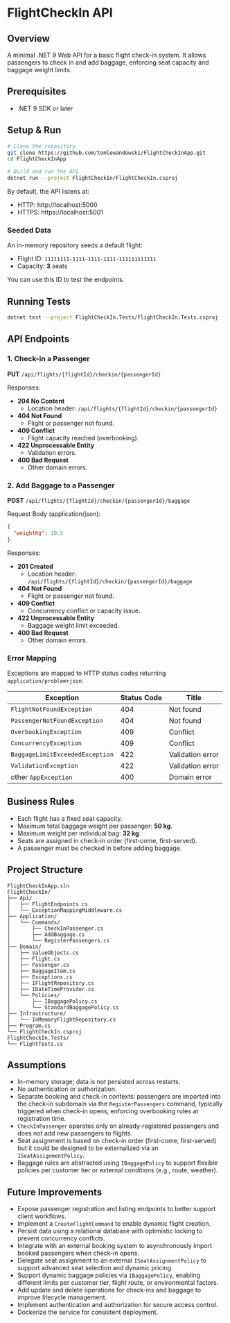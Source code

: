 # FlightCheckIn API

## Overview

A minimal .NET 9 Web API for a basic flight check-in system. It allows passengers to check in and add baggage, enforcing seat capacity and baggage weight limits.

## Prerequisites

- .NET 9 SDK or later

## Setup & Run

```bash
# Clone the repository
git clone https://github.com/tomlewandowski/FlightCheckInApp.git
cd FlightCheckInApp

# Build and run the API
dotnet run --project FlightCheckIn/FlightCheckIn.csproj
```

By default, the API listens at:

- HTTP: http://localhost:5000
- HTTPS: https://localhost:5001

### Seeded Data

An in-memory repository seeds a default flight:

- Flight ID: `11111111-1111-1111-1111-111111111111`
- Capacity: **3** seats

You can use this ID to test the endpoints.

## Running Tests

```bash
dotnet test --project FlightCheckIn.Tests/FlightCheckIn.Tests.csproj
```

## API Endpoints

### 1. Check-in a Passenger

**PUT** `/api/flights/{flightId}/checkin/{passengerId}`

Responses:

- **204 No Content**
  - Location header: `/api/flights/{flightId}/checkin/{passengerId}`
- **404 Not Found**
  - Flight or passenger not found.
- **409 Conflict**
  - Flight capacity reached (overbooking).
- **422 Unprocessable Entity**
  - Validation errors.
- **400 Bad Request**
  - Other domain errors.

### 2. Add Baggage to a Passenger

**POST** `/api/flights/{flightId}/checkin/{passengerId}/baggage`

Request Body (application/json):

```json
{
  "weightKg": 10.5
}
```

Responses:

- **201 Created**
  - Location header: `/api/flights/{flightId}/checkin/{passengerId}/baggage`
- **404 Not Found**
  - Flight or passenger not found.
- **409 Conflict**
  - Concurrency conflict or capacity issue.
- **422 Unprocessable Entity**
  - Baggage weight limit exceeded.
- **400 Bad Request**
  - Other domain errors.

### Error Mapping

Exceptions are mapped to HTTP status codes returning `application/problem+json`:

| Exception                       | Status Code | Title            |
| ------------------------------- | ----------- | ---------------- |
| `FlightNotFoundException`       | 404         | Not found        |
| `PassengerNotFoundException`    | 404         | Not found        |
| `OverbookingException`          | 409         | Conflict         |
| `ConcurrencyException`          | 409         | Conflict         |
| `BaggageLimitExceededException` | 422         | Validation error |
| `ValidationException`           | 422         | Validation error |
| other `AppException`            | 400         | Domain error     |

## Business Rules

- Each flight has a fixed seat capacity.
- Maximum total baggage weight per passenger: **50 kg**.
- Maximum weight per individual bag: **32 kg**.
- Seats are assigned in check-in order (first-come, first-served).
- A passenger must be checked in before adding baggage.

## Project Structure

```
FlightCheckInApp.sln
FlightCheckIn/
├── Api/
│   ├── FlightEndpoints.cs
│   └── ExceptionMappingMiddleware.cs
├── Application/
│   └── Commands/
│       ├── CheckInPassenger.cs
│       ├── AddBaggage.cs
│       └── RegisterPassengers.cs
├── Domain/
│   ├── ValueObjects.cs
│   ├── Flight.cs
│   ├── Passenger.cs
│   ├── BaggageItem.cs
│   ├── Exceptions.cs
│   ├── IFlightRepository.cs
│   ├── IDateTimeProvider.cs
│   └── Policies/
│       ├── IBaggagePolicy.cs
│       └── StandardBaggagePolicy.cs
├── Infrastructure/
│   └── InMemoryFlightRepository.cs
├── Program.cs
└── FlightCheckIn.csproj
FlightCheckIn.Tests/
└── FlightTests.cs
```

## Assumptions

- In-memory storage; data is not persisted across restarts.
- No authentication or authorization.
- Separate booking and check-in contexts: passengers are imported into the check-in subdomain via the `RegisterPassengers` command, typically triggered when check-in opens, enforcing overbooking rules at registration time.
- `CheckInPassenger` operates only on already-registered passengers and does not add new passengers to flights.
- Seat assignment is based on check-in order (first-come, first-served) but it could be designed to be externalized via an `ISeatAssignmentPolicy`.
- Baggage rules are abstracted using `IBaggagePolicy` to support flexible policies per customer tier or external conditions (e.g., route, weather).

## Future Improvements

- Expose passenger registration and listing endpoints to better support client workflows.
- Implement a `CreateFlightCommand` to enable dynamic flight creation.
- Persist data using a relational database with optimistic locking to prevent concurrency conflicts.
- Integrate with an external booking system to asynchronously import booked passengers when check-in opens.
- Delegate seat assignment to an external `ISeatAssignmentPolicy` to support advanced seat selection and dynamic pricing.
- Support dynamic baggage policies via `IBaggagePolicy`, enabling different limits per customer tier, flight route, or environmental factors.
- Add update and delete operations for check-ins and baggage to improve lifecycle management.
- Implement authentication and authorization for secure access control.
- Dockerize the service for consistent deployment.
